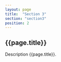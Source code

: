 ```yaml
---
layout: page
title:  "Section 3"
section: "section3"
position: 2
---
```


## {{page.title}}

Description {{page.title}}.